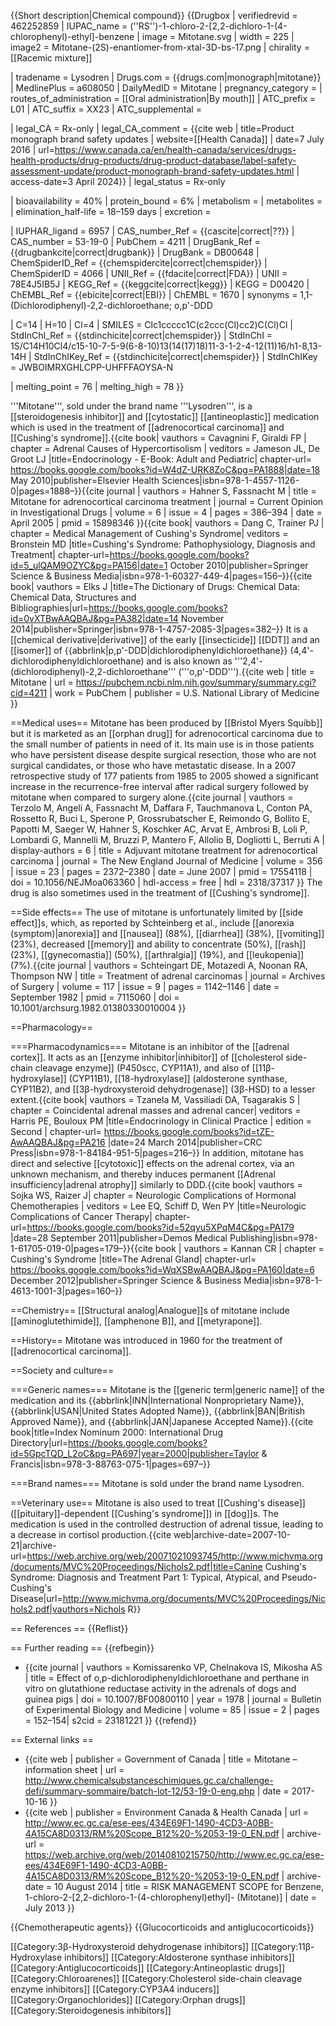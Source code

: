 {{Short description|Chemical compound}}
{{Drugbox
| verifiedrevid = 462252859
| IUPAC_name = (''RS'')-1-chloro-2-[2,2-dichloro-1-(4-chlorophenyl)-ethyl]-benzene
| image = Mitotane.svg
| width = 225
| image2 = Mitotane-(2S)-enantiomer-from-xtal-3D-bs-17.png
| chirality = [[Racemic mixture]]

<!--Clinical data-->
| tradename = Lysodren
| Drugs.com = {{drugs.com|monograph|mitotane}}
| MedlinePlus = a608050
| DailyMedID = Mitotane
| pregnancy_category = 
| routes_of_administration = [[Oral administration|By mouth]]
| ATC_prefix = L01
| ATC_suffix = XX23
| ATC_supplemental = 

| legal_CA = Rx-only
| legal_CA_comment  = <ref>{{cite web | title=Product monograph brand safety updates | website=[[Health Canada]] | date=7 July 2016 | url=https://www.canada.ca/en/health-canada/services/drugs-health-products/drug-products/drug-product-database/label-safety-assessment-update/product-monograph-brand-safety-updates.html | access-date=3 April 2024}}</ref>
| legal_status = Rx-only

<!--Pharmacokinetic data-->
| bioavailability = 40%
| protein_bound = 6%
| metabolism = 
| metabolites = 
| elimination_half-life = 18–159 days
| excretion = 

<!--Identifiers-->
| IUPHAR_ligand = 6957
| CAS_number_Ref = {{cascite|correct|??}}
| CAS_number = 53-19-0
| PubChem = 4211
| DrugBank_Ref = {{drugbankcite|correct|drugbank}}
| DrugBank = DB00648
| ChemSpiderID_Ref = {{chemspidercite|correct|chemspider}}
| ChemSpiderID = 4066
| UNII_Ref = {{fdacite|correct|FDA}}
| UNII = 78E4J5IB5J
| KEGG_Ref = {{keggcite|correct|kegg}}
| KEGG = D00420
| ChEMBL_Ref = {{ebicite|correct|EBI}}
| ChEMBL = 1670
| synonyms = 1,1-(Dichlorodiphenyl)-2,2-dichloroethane; o,p'-DDD

<!--Chemical data-->
| C=14 | H=10 | Cl=4
| SMILES = Clc1ccccc1C(c2ccc(Cl)cc2)C(Cl)Cl
| StdInChI_Ref = {{stdinchicite|correct|chemspider}}
| StdInChI = 1S/C14H10Cl4/c15-10-7-5-9(6-8-10)13(14(17)18)11-3-1-2-4-12(11)16/h1-8,13-14H
| StdInChIKey_Ref = {{stdinchicite|correct|chemspider}}
| StdInChIKey = JWBOIMRXGHLCPP-UHFFFAOYSA-N

<!--Physical data-->
| melting_point = 76
| melting_high = 78
}}

'''Mitotane''', sold under the brand name '''Lysodren''', is a [[steroidogenesis inhibitor]] and [[cytostatic]] [[antineoplastic]] medication which is used in the treatment of [[adrenocortical carcinoma]] and [[Cushing's syndrome]].<ref name="JamesonGroot2010">{{cite book| vauthors = Cavagnini F, Giraldi FP | chapter = Adrenal Causes of Hypercortisolism | veditors = Jameson JL, De Groot LJ |title=Endocrinology - E-Book: Adult and Pediatric| chapter-url= https://books.google.com/books?id=W4dZ-URK8ZoC&pg=PA1888|date=18 May 2010|publisher=Elsevier Health Sciences|isbn=978-1-4557-1126-0|pages=1888–}}</ref><ref name="pmid15898346">{{cite journal | vauthors = Hahner S, Fassnacht M | title = Mitotane for adrenocortical carcinoma treatment | journal = Current Opinion in Investigational Drugs | volume = 6 | issue = 4 | pages = 386–394 | date = April 2005 | pmid = 15898346 }}</ref><ref name="Bronstein2010">{{cite book| vauthors = Dang C, Trainer PJ | chapter = Medical Management of Cushing's Syndrome| veditors = Bronstein MD |title=Cushing's Syndrome: Pathophysiology, Diagnosis and Treatment| chapter-url=https://books.google.com/books?id=5_ulQAM9OZYC&pg=PA156|date=1 October 2010|publisher=Springer Science & Business Media|isbn=978-1-60327-449-4|pages=156–}}</ref><ref name="Elks2014">{{cite book| vauthors = Elks J |title=The Dictionary of Drugs: Chemical Data: Chemical Data, Structures and Bibliographies|url=https://books.google.com/books?id=0vXTBwAAQBAJ&pg=PA382|date=14 November 2014|publisher=Springer|isbn=978-1-4757-2085-3|pages=382–}}</ref> It is a [[chemical derivative|derivative]] of the early [[insecticide]] [[DDT]] and an [[isomer]] of {{abbrlink|p,p'-DDD|dichlorodiphenyldichloroethane}} (4,4'-dichlorodiphenyldichloroethane) and is also known as '''2,4'-(dichlorodiphenyl)-2,2-dichloroethane''' ('''o,p'-DDD''').<ref name="PubChem">{{cite web | title = Mitotane | url = https://pubchem.ncbi.nlm.nih.gov/summary/summary.cgi?cid=4211 | work = PubChem | publisher = U.S. National Library of Medicine }}</ref>

==Medical uses==
Mitotane has been produced by [[Bristol Myers Squibb]] but it is marketed as an [[orphan drug]] for adrenocortical carcinoma due to the small number of patients in need of it. Its main use is in those patients who have persistent disease despite surgical resection, those who are not surgical candidates, or those who have metastatic disease. In a 2007 retrospective study of 177 patients from 1985 to 2005 showed a significant increase in the recurrence-free interval after radical surgery followed by mitotane when compared to surgery alone.<ref name=":0">{{cite journal | vauthors = Terzolo M, Angeli A, Fassnacht M, Daffara F, Tauchmanova L, Conton PA, Rossetto R, Buci L, Sperone P, Grossrubatscher E, Reimondo G, Bollito E, Papotti M, Saeger W, Hahner S, Koschker AC, Arvat E, Ambrosi B, Loli P, Lombardi G, Mannelli M, Bruzzi P, Mantero F, Allolio B, Dogliotti L, Berruti A | display-authors = 6 | title = Adjuvant mitotane treatment for adrenocortical carcinoma | journal = The New England Journal of Medicine | volume = 356 | issue = 23 | pages = 2372–2380 | date = June 2007 | pmid = 17554118 | doi = 10.1056/NEJMoa063360 | hdl-access = free | hdl = 2318/37317 }}</ref> The drug is also sometimes used in the treatment of [[Cushing's syndrome]].<ref name="Bronstein2010" />

==Side effects==
The use of mitotane is unfortunately limited by [[side effect]]s,<ref name="HarrisBouloux2014" /> which, as reported by Schteinberg et al., include [[anorexia (symptom)|anorexia]] and [[nausea]] (88%), [[diarrhea]] (38%), [[vomiting]]  (23%), decreased [[memory]] and ability to concentrate (50%), [[rash]] (23%), [[gynecomastia]] (50%), [[arthralgia]] (19%), and [[leukopenia]] (7%).<ref>{{cite journal | vauthors = Schteingart DE, Motazedi A, Noonan RA, Thompson NW | title = Treatment of adrenal carcinomas | journal = Archives of Surgery | volume = 117 | issue = 9 | pages = 1142–1146 | date = September 1982 | pmid = 7115060 | doi = 10.1001/archsurg.1982.01380330010004 }}</ref>

==Pharmacology==

===Pharmacodynamics===
Mitotane is an inhibitor of the [[adrenal cortex]]. It acts as an [[enzyme inhibitor|inhibitor]] of [[cholesterol side-chain cleavage enzyme]] (P450scc, CYP11A1), and also of [[11β-hydroxylase]] (CYP11B1), [[18-hydroxylase]] (aldosterone synthase, CYP11B2), and [[3β-hydroxysteroid dehydrogenase]] (3β-HSD) to a lesser extent.<ref name="JamesonGroot2010" /><ref name="HarrisBouloux2014">{{cite book| vauthors = Tzanela M, Vassiliadi DA, Tsagarakis S | chapter = Coincidental adrenal masses and adrenal cancer| veditors = Harris PE, Bouloux PM |title=Endocrinology in Clinical Practice | edition = Second | chapter-url= https://books.google.com/books?id=tZE-AwAAQBAJ&pg=PA216 |date=24 March 2014|publisher=CRC Press|isbn=978-1-84184-951-5|pages=216–}}</ref> In addition, mitotane has direct and selective [[cytotoxic]] effects on the adrenal cortex, via an unknown mechanism, and thereby induces permanent [[Adrenal insufficiency|adrenal atrophy]] similarly to DDD.<ref name="MPHMD2011">{{cite book| vauthors = Sojka WS, Raizer J| chapter = Neurologic Complications of Hormonal Chemotherapies | veditors = Lee EQ, Schiff D, Wen PY |title=Neurologic Complications of Cancer Therapy| chapter-url=https://books.google.com/books?id=52qyu5XPqM4C&pg=PA179 |date=28 September 2011|publisher=Demos Medical Publishing|isbn=978-1-61705-019-0|pages=179–}}</ref><ref name="Kannan2012">{{cite book | vauthors = Kannan CR | chapter = Cushing's Syndrome |title=The Adrenal Gland| chapter-url= https://books.google.com/books?id=WqXSBwAAQBAJ&pg=PA160|date=6 December 2012|publisher=Springer Science & Business Media|isbn=978-1-4613-1001-3|pages=160–}}</ref>

==Chemistry==
[[Structural analog|Analogue]]s of mitotane include [[aminoglutethimide]], [[amphenone B]], and [[metyrapone]].

==History==
Mitotane was introduced in 1960 for the treatment of [[adrenocortical carcinoma]].<ref name="Bronstein2010" />

==Society and culture==

===Generic names===
Mitotane is the [[generic term|generic name]] of the medication and its {{abbrlink|INN|International Nonproprietary Name}}, {{abbrlink|USAN|United States Adopted Name}}, {{abbrlink|BAN|British Approved Name}}, and {{abbrlink|JAN|Japanese Accepted Name}}.<ref name="Elks2014" /><ref name="IndexNominum2000">{{cite book|title=Index Nominum 2000: International Drug Directory|url=https://books.google.com/books?id=5GpcTQD_L2oC&pg=PA697|year=2000|publisher=Taylor & Francis|isbn=978-3-88763-075-1|pages=697–}}</ref>

===Brand names===
Mitotane is sold under the brand name Lysodren.<ref name="Elks2014" />

==Veterinary use==
Mitotane is also used to treat [[Cushing's disease]] ([[pituitary]]-dependent [[Cushing's syndrome]]) in [[dog]]s. The medication is used in the controlled destruction of adrenal tissue, leading to a decrease in cortisol production.<ref>{{cite web|archive-date=2007-10-21|archive-url=https://web.archive.org/web/20071021093745/http://www.michvma.org/documents/MVC%20Proceedings/Nichols2.pdf|title=Canine Cushing's Syndrome: Diagnosis and Treatment Part 1: Typical, Atypical, and Pseudo-Cushing's Disease|url=http://www.michvma.org/documents/MVC%20Proceedings/Nichols2.pdf|vauthors=Nichols R}}</ref>

== References ==
{{Reflist}}

== Further reading ==
{{refbegin}}
* {{cite journal | vauthors = Komissarenko VP, Chelnakova IS, Mikosha AS | title = Effect of o,p-dichlorodiphenyldichloroethane and perthane in vitro on glutathione reductase activity in the adrenals of dogs and guinea pigs | doi = 10.1007/BF00800110 | year = 1978 | journal = Bulletin of Experimental Biology and Medicine | volume = 85 | issue = 2 | pages = 152–154| s2cid = 23181221 }}
{{refend}}

== External links ==
* {{cite web | publisher = Government of Canada | title = Mitotane – information sheet | url = http://www.chemicalsubstanceschimiques.gc.ca/challenge-defi/summary-sommaire/batch-lot-12/53-19-0-eng.php | date = 2017-10-16 }}
* {{cite web | publisher = Environment Canada & Health Canada | url = http://www.ec.gc.ca/ese-ees/434E69F1-1490-4CD3-A0BB-4A15CA8D0313/RM%20Scope_B12%20-%2053-19-0_EN.pdf | archive-url = https://web.archive.org/web/20140810215750/http://www.ec.gc.ca/ese-ees/434E69F1-1490-4CD3-A0BB-4A15CA8D0313/RM%20Scope_B12%20-%2053-19-0_EN.pdf | archive-date = 10 August 2014 | title = RISK MANAGEMENT SCOPE for Benzene, 1-chloro-2-[2,2-dichloro-1-(4-chlorophenyl)ethyl&#93;- (Mitotane)] | date = July 2013 }}

{{Chemotherapeutic agents}}
{{Glucocorticoids and antiglucocorticoids}}

[[Category:3β-Hydroxysteroid dehydrogenase inhibitors]]
[[Category:11β-Hydroxylase inhibitors]]
[[Category:Aldosterone synthase inhibitors]]
[[Category:Antiglucocorticoids]]
[[Category:Antineoplastic drugs]]
[[Category:Chloroarenes]]
[[Category:Cholesterol side-chain cleavage enzyme inhibitors]]
[[Category:CYP3A4 inducers]]
[[Category:Organochlorides]]
[[Category:Orphan drugs]]
[[Category:Steroidogenesis inhibitors]]